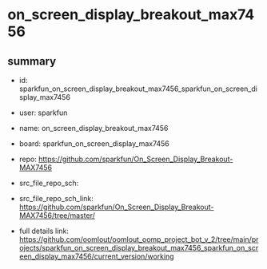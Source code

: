 # on_screen_display_breakout_max7456
 
## summary 
* id: sparkfun_on_screen_display_breakout_max7456_sparkfun_on_screen_display_max7456
* user: sparkfun
* name: on_screen_display_breakout_max7456
* board: sparkfun_on_screen_display_max7456
* repo: https://github.com/sparkfun/On_Screen_Display_Breakout-MAX7456



* src_file_repo_sch: 
* src_file_repo_sch_link: https://github.com/sparkfun/On_Screen_Display_Breakout-MAX7456/tree/master/
* full details link: https://github.com/oomlout/oomlout_oomp_project_bot_v_2/tree/main/projects/sparkfun_on_screen_display_breakout_max7456_sparkfun_on_screen_display_max7456/current_version/working  







